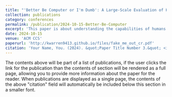 ```yaml
---
title: "'Better Be Computer or I'm Dumb': A Large-Scale Evaluation of Humans as Audio Deepfake Detectors"
collection: publications
category: conferences
permalink: /publication/2024-10-15-Better-Be-Computer
excerpt: 'This paper is about understanding the capabilities of humans at detecting deepfakes and how that differs from machine learning detection'
date: 2024-10-15
venue: 'ACM CCS'
paperurl: 'http://kwarren9413.github.io/files/fake_me_out_cr.pdf'
citation: 'Your Name, You. (2024). &quot;Paper Title Number 3.&quot; <i>GitHub Journal of Bugs</i>. 1(3).'
---
```


The contents above will be part of a list of publications, if the user clicks the link for the publication than the contents of section will be rendered as a full page, allowing you to provide more information about the paper for the reader. When publications are displayed as a single page, the contents of the above "citation" field will automatically be included below this section in a smaller font.
